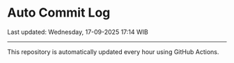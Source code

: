 # Auto Commit Log

Last updated: Wednesday, 17-09-2025 17:14 WIB

---

This repository is automatically updated every hour using GitHub Actions.
